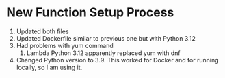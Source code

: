 # New Function Setup Process

1. Updated both files
2. Updated Dockerfile similar to previous one but with Python 3.12
3. Had problems with yum command
   1. Lambda Python 3.12 apparently replaced yum with dnf
4. Changed Python version to 3.9. This worked for Docker and for running locally, so I am using it.